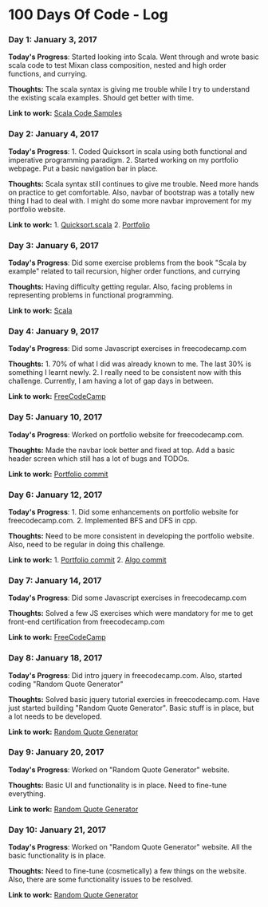 # 100 Days Of Code - Log

### Day 1: January 3, 2017

**Today's Progress**: Started looking into Scala. Went through and wrote basic scala code to test Mixan class composition, nested and high order functions, and currying.

**Thoughts:** The scala syntax is giving me trouble while I try to understand the existing scala examples. Should get better with time.

**Link to work:** [Scala Code Samples](https://github.com/praneetsharma/Scala)

### Day 2: January 4, 2017

**Today's Progress**: 1. Coded Quicksort in scala using both functional and imperative programming paradigm. 2. Started working on my portfolio webpage. Put a basic navigation bar in place. 

**Thoughts:** Scala syntax still continues to give me trouble. Need more hands on practice to get comfortable. Also, navbar of bootstrap was a totally new thing I had to deal with. I might do some more navbar improvement for my portfolio website. 

**Link to work:** 1. [Quicksort.scala](https://github.com/praneetsharma/Scala/blob/master/Quicksort.scala)  2. [Portfolio](http://praneetsharma.github.io/)

### Day 3: January 6, 2017

**Today's Progress**: Did some exercise problems from the book "Scala by example" related to tail recursion, higher order functions, and currying 

**Thoughts:** Having difficulty getting regular. Also, facing problems in representing problems in functional programming. 

**Link to work:** [Scala](https://github.com/praneetsharma/Scala)

### Day 4: January 9, 2017

**Today's Progress**: Did some Javascript exercises in freecodecamp.com

**Thoughts:** 1. 70% of what I did was already known to me. The last 30% is something I learnt newly. 2. I really need to be consistent now with this challenge. Currently, I am having a lot of gap days in between.

**Link to work:** [FreeCodeCamp](https://freecodecamp.com)

### Day 5: January 10, 2017

**Today's Progress**: Worked on portfolio website for freecodecamp.com.

**Thoughts:** Made the navbar look better and fixed at top. Add a basic header screen which still has a lot of bugs and TODOs.

**Link to work:** [Portfolio commit](https://github.com/praneetsharma/portfolio/commit/8c84c38af87243380b856b7964db7b734019f591)

### Day 6: January 12, 2017

**Today's Progress**: 1. Did some enhancements on portfolio website for freecodecamp.com. 2. Implemented BFS and DFS in cpp. 

**Thoughts:** Need to be more consistent in developing the portfolio website. Also, need to be regular in doing this challenge.

**Link to work:** 1. [Portfolio commit](https://github.com/praneetsharma/portfolio/commit/9454ee40a628d6239bb6bf5f9c03142cc44c50a0) 2. [Algo commit](https://github.com/praneetsharma/Data-Structures-and-Algos/commit/7598e4671656e35219790134591a6bff815bfec7)

### Day 7: January 14, 2017

**Today's Progress**: Did some Javascript exercises in freecodecamp.com

**Thoughts:** Solved a few JS exercises which were mandatory for me to get front-end certification from freecodecamp.com

**Link to work:** [FreeCodeCamp](https://freecodecamp.com)

### Day 8: January 18, 2017

**Today's Progress**: Did intro jquery in freecodecamp.com. Also, started coding "Random Quote Generator"

**Thoughts:** Solved basic jquery tutorial exercies in freecodecamp.com. Have just started building "Random Quote Generator". Basic stuff is in place, but a lot needs to be developed.

**Link to work:** [Random Quote Generator](http://codepen.io/praneetsharma/full/WRRQwL)

### Day 9: January 20, 2017

**Today's Progress**: Worked on "Random Quote Generator" website.

**Thoughts:** Basic UI and functionality is in place. Need to fine-tune everything.

**Link to work:** [Random Quote Generator](https://github.com/praneetsharma/Random-Quote-Generator/commit/8ea4acd680c2c2a6e97e77c2b804c5a9b728e326)

### Day 10: January 21, 2017

**Today's Progress**: Worked on "Random Quote Generator" website. All the basic functionality is in place.

**Thoughts:** Need to fine-tune (cosmetically) a few things on the website. Also, there are some functionality issues to be resolved.

**Link to work:** [Random Quote Generator](https://github.com/praneetsharma/Random-Quote-Generator/commit/75b77bd728e40cf416b51a2ecc511b523a417c16)